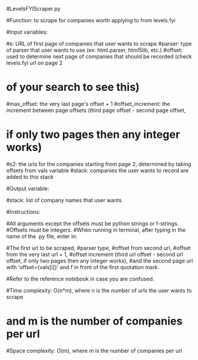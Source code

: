 #LevelsFYIScraper.py 

#Function: to scrape for companies worth applying to from levels.fyi

#Input variables:

#s: URL of first page of companies that user wants to scrape
#parser: type of parser that user wants to use (ex: html.parser, html5lib, etc.)
#offset: used to determine next page of companies that should be recorded (check levels.fyi url on page 2 
#                                                                          of your search to see this)
#max_offset: the very last page's offset + 1
#offset_increment: the increment between page offsets (third page offset - second page offset, 
#                                                      if only two pages then any integer works)
#s2: the urls for the companies starting from page 2, determined by taking offsets from vals variable
#stack: companies the user wants to record are added to this stack

#Output variable:

#stack: list of company names that user wants

#Instructions:

#All arguments except the offsets must be python strings or f-strings.
#Offsets must be integers.
#When running in terminal, after typing in the name of the .py file, enter in:

#The first url to be scraped,
#parser type,
#offset from second url,
#offset from the very last url + 1,
#offset increment (third url offset - second url offset, if only two pages then any integer works),
#and the second page url with 'offset={vals[i]}' and f in front of the first quotation mark.

#Refer to the reference notebook in case you are confused.

#Time complexity: O(n*m), where n is the number of urls the user wants to scrape
#                         and m is the number of companies per url

#Space complexity: O(m), where m is the number of companies per url
